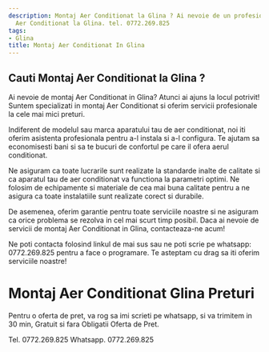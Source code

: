 ```yaml
---
description: Montaj Aer Conditionat la Glina ? Ai nevoie de un profesionist in Montaj
  Aer Conditionat la Glina. tel. 0772.269.825
tags:
- Glina
title: Montaj Aer Conditionat In Glina
---
```



## Cauti Montaj Aer Conditionat la Glina ?

Ai nevoie de montaj Aer Conditionat in Glina? Atunci ai ajuns la locul potrivit! Suntem specializati in montaj Aer Conditionat si oferim servicii profesionale la cele mai mici preturi. 

Indiferent de modelul sau marca aparatului tau de aer conditionat, noi iti oferim asistenta profesionala pentru a-l instala si a-l configura. Te ajutam sa economisesti bani si sa te bucuri de confortul pe care il ofera aerul conditionat. 

Ne asiguram ca toate lucrarile sunt realizate la standarde inalte de calitate si ca aparatul tau de aer conditionat va functiona la parametri optimi. Ne folosim de echipamente si materiale de cea mai buna calitate pentru a ne asigura ca toate instalatiile sunt realizate corect si durabile. 

De asemenea, oferim garantie pentru toate serviciile noastre si ne asiguram ca orice problema se rezolva in cel mai scurt timp posibil. Daca ai nevoie de servicii de montaj Aer Conditionat in Glina, contacteaza-ne acum! 

Ne poti contacta folosind linkul de mai sus sau ne poti scrie pe whatsapp: 0772.269.825 pentru a face o programare. Te asteptam cu drag sa iti oferim serviciile noastre!

# Montaj Aer Conditionat Glina Preturi
Pentru o oferta de pret, va rog sa imi scrieti pe whatsapp, si va trimitem in 30 min, Gratuit si fara Obligatii Oferta de Pret.

Tel. 0772.269.825
Whatsapp. 0772.269.825